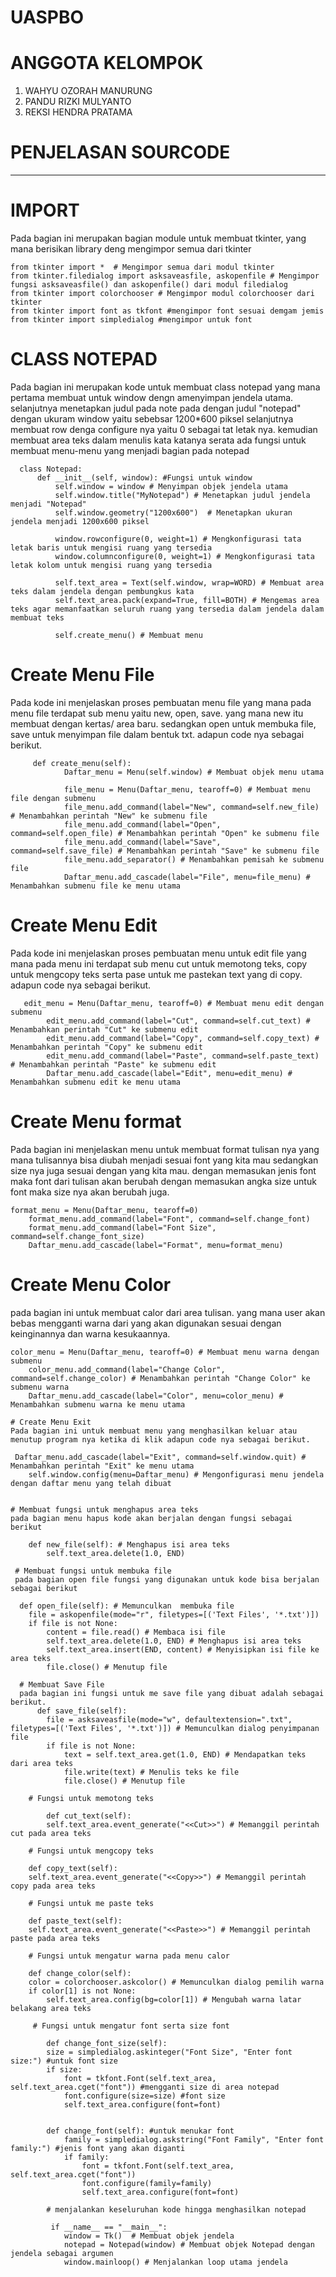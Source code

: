 # UASPBO

# ANGGOTA KELOMPOK 
1. WAHYU OZORAH MANURUNG
2. PANDU RIZKI MULYANTO
3. REKSI HENDRA PRATAMA

# PENJELASAN SOURCODE
-----------------------------------------------------------------------------------------------
# IMPORT
Pada bagian ini merupakan bagian module untuk membuat tkinter, yang mana berisikan library deng mengimpor semua dari tkinter


    from tkinter import *  # Mengimpor semua dari modul tkinter
    from tkinter.filedialog import asksaveasfile, askopenfile # Mengimpor fungsi asksaveasfile() dan askopenfile() dari modul filedialog
    from tkinter import colorchooser # Mengimpor modul colorchooser dari tkinter
    from tkinter import font as tkfont #mengimpor font sesuai demgam jemis 
    from tkinter import simpledialog #mengimpor untuk font

# CLASS NOTEPAD 
Pada bagian ini merupakan kode untuk membuat class notepad yang mana pertama membuat untuk window dengn amenyimpan jendela utama. selanjutnya menetapkan judul pada note pada dengan judul "notepad" dengan ukuram window yaitu sebebsar 1200*600 piksel selanjutnya membuat row denga configure nya yaitu 0 sebagai tat letak nya. kemudian membuat area teks dalam menulis kata katanya serata ada fungsi untuk membuat menu-menu yang menjadi bagian pada notepad

      class Notepad:
          def __init__(self, window): #Fungsi untuk window
              self.window = window # Menyimpan objek jendela utama
              self.window.title("MyNotepad") # Menetapkan judul jendela menjadi "Notepad"
              self.window.geometry("1200x600")  # Menetapkan ukuran jendela menjadi 1200x600 piksel

              window.rowconfigure(0, weight=1) # Mengkonfigurasi tata letak baris untuk mengisi ruang yang tersedia
              window.columnconfigure(0, weight=1) # Mengkonfigurasi tata letak kolom untuk mengisi ruang yang tersedia

              self.text_area = Text(self.window, wrap=WORD) # Membuat area teks dalam jendela dengan pembungkus kata
              self.text_area.pack(expand=True, fill=BOTH) # Mengemas area teks agar memanfaatkan seluruh ruang yang tersedia dalam jendela dalam membuat teks

              self.create_menu() # Membuat menu
 # Create Menu File
 Pada kode ini menjelaskan proses pembuatan menu file yang mana pada menu file terdapat sub menu yaitu new, open, save. yang mana new itu membuat dengan kertas/ area baru. sedangkan open untuk membuka file, save untuk menyimpan file dalam bentuk txt. adapun code nya sebagai berikut. 
 
         def create_menu(self):
                Daftar_menu = Menu(self.window) # Membuat objek menu utama

                file_menu = Menu(Daftar_menu, tearoff=0) # Membuat menu file dengan submenu
                file_menu.add_command(label="New", command=self.new_file) # Menambahkan perintah "New" ke submenu file
                file_menu.add_command(label="Open", command=self.open_file) # Menambahkan perintah "Open" ke submenu file
                file_menu.add_command(label="Save", command=self.save_file) # Menambahkan perintah "Save" ke submenu file
                file_menu.add_separator() # Menambahkan pemisah ke submenu file
                Daftar_menu.add_cascade(label="File", menu=file_menu) # Menambahkan submenu file ke menu utama
                
   # Create Menu Edit
   Pada kode ini menjelaskan proses pembuatan menu untuk edit file yang mana pada menu ini terdapat sub menu cut untuk memotong teks, copy untuk mengcopy teks serta pase untuk me pastekan text yang di copy. adapun code nya sebagai berikut. 
   
       edit_menu = Menu(Daftar_menu, tearoff=0) # Membuat menu edit dengan submenu
            edit_menu.add_command(label="Cut", command=self.cut_text) # Menambahkan perintah "Cut" ke submenu edit
            edit_menu.add_command(label="Copy", command=self.copy_text) # Menambahkan perintah "Copy" ke submenu edit
            edit_menu.add_command(label="Paste", command=self.paste_text) # Menambahkan perintah "Paste" ke submenu edit
            Daftar_menu.add_cascade(label="Edit", menu=edit_menu) # Menambahkan submenu edit ke menu utama
   
   # Create Menu format 
   Pada bagian ini menjelaskan menu untuk membuat format tulisan nya yang mana tulisannya bisa diubah menjadi sesuai font yang kita mau sedangkan size nya juga sesuai dengan yang kita mau. dengan memasukan jenis font maka font dari tulisan akan berubah dengan memasukan angka size untuk font maka size nya akan berubah juga. 
   
    format_menu = Menu(Daftar_menu, tearoff=0)
        format_menu.add_command(label="Font", command=self.change_font)
        format_menu.add_command(label="Font Size", command=self.change_font_size)
        Daftar_menu.add_cascade(label="Format", menu=format_menu)
        
   # Create Menu Color
   pada bagian ini untuk membuat calor dari area tulisan. yang mana user akan bebas mengganti warna dari yang akan digunakan sesuai dengan keinginannya dan warna kesukaannya. 
   
    color_menu = Menu(Daftar_menu, tearoff=0) # Membuat menu warna dengan submenu
        color_menu.add_command(label="Change Color", command=self.change_color) # Menambahkan perintah "Change Color" ke submenu warna
        Daftar_menu.add_cascade(label="Color", menu=color_menu) # Menambahkan submenu warna ke menu utama
        
    # Create Menu Exit 
    Pada bagian ini untuk membuat menu yang menghasilkan keluar atau menutup program nya ketika di klik adapun code nya sebagai berikut. 
    
     Daftar_menu.add_cascade(label="Exit", command=self.window.quit) # Menambahkan perintah "Exit" ke menu utama
        self.window.config(menu=Daftar_menu) # Mengonfigurasi menu jendela dengan daftar menu yang telah dibuat
    
   
    # Membuat fungsi untuk menghapus area teks 
    pada bagian menu hapus kode akan berjalan dengan fungsi sebagai berikut
    
        def new_file(self): # Menghapus isi area teks
            self.text_area.delete(1.0, END)
     
     # Membuat fungsi untuk membuka file
     pada bagian open file fungsi yang digunakan untuk kode bisa berjalan sebagai berikut
     
      def open_file(self): # Memunculkan  membuka file
        file = askopenfile(mode="r", filetypes=[('Text Files', '*.txt')])
        if file is not None:
            content = file.read() # Membaca isi file
            self.text_area.delete(1.0, END) # Menghapus isi area teks
            self.text_area.insert(END, content) # Menyisipkan isi file ke area teks
            file.close() # Menutup file
            
      # Membuat Save File 
      pada bagian ini fungsi untuk me save file yang dibuat adalah sebagai berikut. 
          def save_file(self):
            file = asksaveasfile(mode="w", defaultextension=".txt", filetypes=[('Text Files', '*.txt')]) # Memunculkan dialog penyimpanan file
            if file is not None:
                text = self.text_area.get(1.0, END) # Mendapatkan teks dari area teks
                file.write(text) # Menulis teks ke file
                file.close() # Menutup file
                
        # Fungsi untuk memotong teks
        
            def cut_text(self):
            self.text_area.event_generate("<<Cut>>") # Memanggil perintah cut pada area teks
            
        # Fungsi untuk mengcopy teks 
        
        def copy_text(self):
        self.text_area.event_generate("<<Copy>>") # Memanggil perintah copy pada area teks
        
        # Fungsi untuk me paste teks 
        
        def paste_text(self):
        self.text_area.event_generate("<<Paste>>") # Memanggil perintah paste pada area teks
        
        # Fungsi untuk mengatur warna pada menu calor 
        
        def change_color(self):
        color = colorchooser.askcolor() # Memunculkan dialog pemilih warna
        if color[1] is not None:
            self.text_area.config(bg=color[1]) # Mengubah warna latar belakang area teks
            
         # Fungsi untuk mengatur font serta size font 
        
            def change_font_size(self):
            size = simpledialog.askinteger("Font Size", "Enter font size:") #untuk font size
            if size:
                font = tkfont.Font(self.text_area, self.text_area.cget("font")) #mengganti size di area notepad
                font.configure(size=size) #font size
                self.text_area.configure(font=font) 

        
            def change_font(self): #untuk menukar font
                family = simpledialog.askstring("Font Family", "Enter font family:") #jenis font yang akan diganti
                if family:
                    font = tkfont.Font(self.text_area, self.text_area.cget("font")) 
                    font.configure(family=family)
                    self.text_area.configure(font=font)
                    
            # menjalankan keseluruhan kode hingga menghasilkan notepad 
            
             if __name__ == "__main__":
                window = Tk()  # Membuat objek jendela
                notepad = Notepad(window) # Membuat objek Notepad dengan jendela sebagai argumen
                window.mainloop() # Menjalankan loop utama jendela

